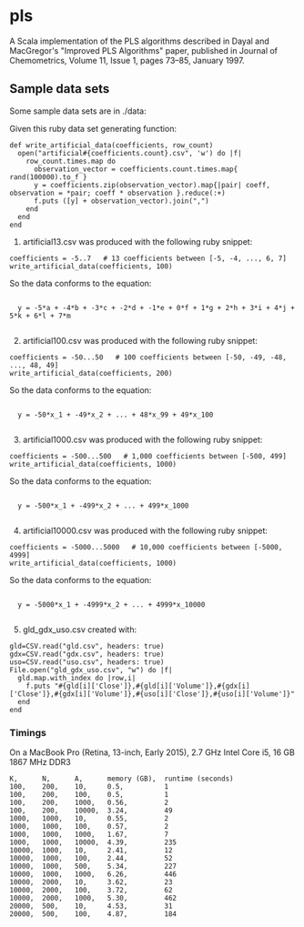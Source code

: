 # pls
A Scala implementation of the PLS algorithms described in Dayal and MacGregor's "Improved PLS Algorithms" paper,
published in Journal of Chemometrics, Volume 11, Issue 1, pages 73–85, January 1997.

## Sample data sets

Some sample data sets are in ./data:

Given this ruby data set generating function:
  ```
  def write_artificial_data(coefficients, row_count)
    open("artificial#{coefficients.count}.csv", 'w') do |f|
      row_count.times.map do
        observation_vector = coefficients.count.times.map{ rand(100000).to_f }
        y = coefficients.zip(observation_vector).map{|pair| coeff, observation = *pair; coeff * observation }.reduce(:+)
        f.puts ([y] + observation_vector).join(",")
      end
    end
  end
  ```

1. artificial13.csv was produced with the following ruby snippet:
  ```
  coefficients = -5..7   # 13 coefficients between [-5, -4, ..., 6, 7]
  write_artificial_data(coefficients, 100)
  ```

  So the data conforms to the equation:

  <code>
  y = -5*a + -4*b + -3*c + -2*d + -1*e + 0*f + 1*g + 2*h + 3*i + 4*j + 5*k + 6*l + 7*m
  </code>

2. artificial100.csv was produced with the following ruby snippet:
  ```
  coefficients = -50...50   # 100 coefficients between [-50, -49, -48, ..., 48, 49]
  write_artificial_data(coefficients, 200)
  ```

  So the data conforms to the equation:

  <code>
  y = -50*x_1 + -49*x_2 + ... + 48*x_99 + 49*x_100
  </code>

3. artificial1000.csv was produced with the following ruby snippet:
  ```
  coefficients = -500...500   # 1,000 coefficients between [-500, 499]
  write_artificial_data(coefficients, 1000)
  ```

  So the data conforms to the equation:

  <code>
  y = -500*x_1 + -499*x_2 + ... + 499*x_1000
  </code>

4. artificial10000.csv was produced with the following ruby snippet:
  ```
  coefficients = -5000...5000   # 10,000 coefficients between [-5000, 4999]
  write_artificial_data(coefficients, 1000)
  ```

  So the data conforms to the equation:

  <code>
  y = -5000*x_1 + -4999*x_2 + ... + 4999*x_10000
  </code>

5. gld_gdx_uso.csv created with:
  ```
  gld=CSV.read("gld.csv", headers: true)
  gdx=CSV.read("gdx.csv", headers: true)
  uso=CSV.read("uso.csv", headers: true)
  File.open("gld_gdx_uso.csv", "w") do |f|
    gld.map.with_index do |row,i|
      f.puts "#{gld[i]['Close']},#{gld[i]['Volume']},#{gdx[i]['Close']},#{gdx[i]['Volume']},#{uso[i]['Close']},#{uso[i]['Volume']}"
    end
  end

  ```

### Timings

  On a MacBook Pro (Retina, 13-inch, Early 2015), 2.7 GHz Intel Core i5, 16 GB 1867 MHz DDR3

  ```
  K,      N,      A,      memory (GB),  runtime (seconds)
  100,    200,    10,     0.5,          1
  100,    200,    100,    0.5,          1
  100,    200,    1000,   0.56,         2
  100,    200,    10000,  3.24,         49
  1000,   1000,   10,     0.55,         2
  1000,   1000,   100,    0.57,         2
  1000,   1000,   1000,   1.67,         7
  1000,   1000,   10000,  4.39,         235
  10000,  1000,   10,     2.41,         12
  10000,  1000,   100,    2.44,         52
  10000,  1000,   500,    5.34,         227
  10000,  1000,   1000,   6.26,         446
  10000,  2000,   10,     3.62,         23
  10000,  2000,   100,    3.72,         62
  10000,  2000,   1000,   5.30,         462
  20000,  500,    10,     4.53,         31
  20000,  500,    100,    4.87,         184
  ```
